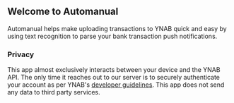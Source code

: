 ## Welcome to Automanual

Automanual helps make uploading transactions to YNAB quick and easy by using text recognition to parse your bank transaction push notifications.

### Privacy

This app almost exclusively interacts between your device and the YNAB API. The only time it reaches out to our server is to securely authenticate your account as per YNAB's [developer guidelines](https://api.youneedabudget.com/#outh-applications). This app does not send any data to third party services.
